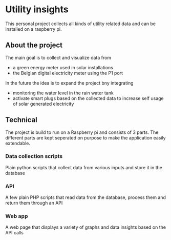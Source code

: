 # Utility insights
This personal project collects all kinds of utility related data and can be installed on a raspberry pi.

## About the project
The main goal is to collect and visualize data from
- a green energy meter used in solar installations
- the Belgian digital electricity meter using the P1 port

In the future the idea is to expand the project bny integrating
- monitoring the water level in the rain water tank
- activate smart plugs based on the collected data to increase self usage of solar generated electricity

## Technical
The project is build to run on a Raspberry pi and consists of 3 parts.
The different parts are kept seperated on purpose to make the application easily extendable.

### Data collection scripts
Plain python scripts that collect data from various inputs and store it in the database

### API
A few plain PHP scripts that read data from the database, process them and return them through an API

### Web app
A web page that displays a variety of graphs and data insights based on the API calls
